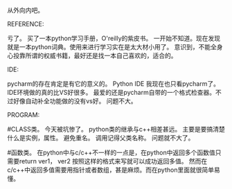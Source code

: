 从外向内吧。

REFERENCE:

亏了。
买了一本python学习手册，O'reilly的紫皮书。
一开始不知道。现在发现就是一本python词典。使用来进行学习实在是太大材小用了。
意识到，不能全身心投靠所谓的权威书籍，最好还是找一本自己喜欢的，适合的。

IDE:

pycharm的存在肯定是有它的意义的。
Python IDE 我现在也只看pycharm了。IDE环境做的真的比VS好很多。
最爱的还是pycharm自带的一个格式检查器。不过好像自动补全功能做的没有vs好。
问题不大。

PROGRAM:

#CLASS类。
今天被坑惨了。
python类的继承与c++相差甚远。
主要是要搞清楚什么是实例，属性。
避免重名。
调用记得父类名称。
问题就不大了。


#函数类。
在python中与c/c++不一样的一点是，在python中返回多个函数值只需要return ver1， ver2 按照这样的格式来写就可以成功返回多值。
然而在c/c++中返回多值需要用指针或者数组，甚是麻烦。而在python里面就很简单易懂。
